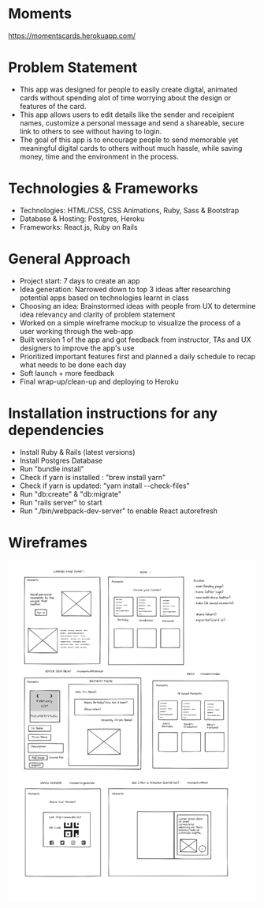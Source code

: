 # Moments
https://momentscards.herokuapp.com/

# Problem Statement
  - This app was designed for people to easily create digital, animated cards without spending alot of time worrying about the design or features of the card.
  - This app allows users to edit details like the sender and receipient names, customize a personal message and send a shareable, secure link to others to see without having to login.
  - The goal of this app is to encourage people to send memorable yet meaningful digital cards to others without much hassle, while saving money, time and the environment in the process.

# Technologies & Frameworks
  - Technologies: HTML/CSS, CSS Animations, Ruby, Sass & Bootstrap
  - Database & Hosting: Postgres, Heroku
  - Frameworks: React.js, Ruby on Rails

# General Approach
- Project start: 7 days to create an app
- Idea generation: Narrowed down to top 3 ideas after researching potential apps based on technologies learnt in class
- Choosing an idea: Brainstormed ideas with people from UX to determine idea relevancy and clarity of problem statement
- Worked on a simple wireframe mockup to visualize the process of a user working through the web-app
- Built version 1 of the app and got feedback from instructor, TAs and UX designers to improve the app's use
- Prioritized important features first and planned a daily schedule to recap what needs to be done each day
- Soft launch + more feedback
- Final wrap-up/clean-up and deploying to Heroku

# Installation instructions for any dependencies
- Install Ruby & Rails (latest versions)
- Install Postgres Database
- Run "bundle install"
- Check if yarn is installed : "brew install yarn"
- Check if yarn is updated: "yarn install --check-files"
- Run "db:create" & "db:migrate"
- Run "rails server" to start
- Run "./bin/webpack-dev-server" to enable React autorefresh

# Wireframes
![alt_text](https://github.com/wilfredloh/moments/blob/master/wireframe.png)
